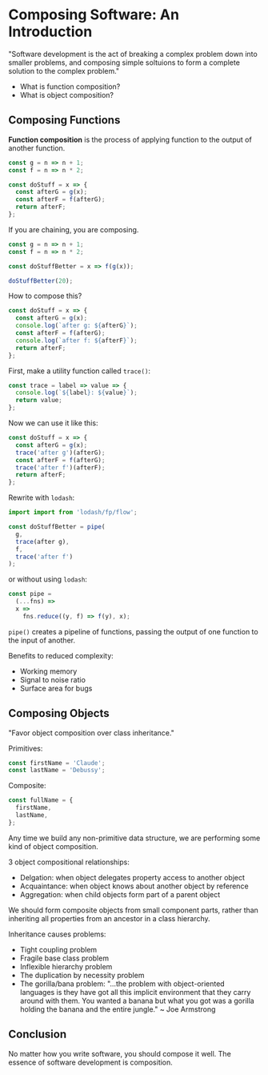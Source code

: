 # Composing Software: An Introduction

"Software development is the act of breaking a complex problem down into smaller problems, and composing simple soltuions to form a complete solution to the complex problem."

- What is function composition?
- What is object composition?

## Composing Functions

**Function composition** is the process of applying function to the output of another function.

```js
const g = n => n + 1;
const f = n => n * 2;

const doStuff = x => {
  const afterG = g(x);
  const afterF = f(afterG);
  return afterF;
};
```

If you are chaining, you are composing.

```js
const g = n => n + 1;
const f = n => n * 2;

const doStuffBetter = x => f(g(x));

doStuffBetter(20);
```

How to compose this?

```js
const doStuff = x => {
  const afterG = g(x);
  console.log(`after g: ${afterG}`);
  const afterF = f(afterG);
  console.log(`after f: ${afterF}`);
  return afterF;
};
```

First, make a utility function called `trace()`:

```js
const trace = label => value => {
  console.log(`${label}: ${value}`);
  return value;
};
```

Now we can use it like this:

```js
const doStuff = x => {
  const afterG = g(x);
  trace('after g')(afterG);
  const afterF = f(afterG);
  trace('after f')(afterF);
  return afterF;
};
```

Rewrite with `lodash`:

```js
import import from 'lodash/fp/flow';

const doStuffBetter = pipe(
  g,
  trace(after g),
  f,
  trace('after f')
);
```

or without using `lodash`:

```js
const pipe =
  (...fns) =>
  x =>
    fns.reduce((y, f) => f(y), x);
```

`pipe()` creates a pipeline of functions, passing the output of one function to the input of another.

Benefits to reduced complexity:

- Working memory
- Signal to noise ratio
- Surface area for bugs

## Composing Objects

"Favor object composition over class inheritance."

Primitives:

```js
const firstName = 'Claude';
const lastName = 'Debussy';
```

Composite:

```js
const fullName = {
  firstName,
  lastName,
};
```

Any time we build any non-primitive data structure, we are performing some kind of object composition.

3 object compositional relationships:

- Delgation: when object delegates property access to another object
- Acquaintance: when object knows about another object by reference
- Aggregation: when child objects form part of a parent object

We should form composite objects from small component parts, rather than inheriting all properties from an ancestor in a class hierarchy.

Inheritance causes problems:

- Tight coupling problem
- Fragile base class problem
- Inflexible hierarchy problem
- The duplication by necessity problem
- The gorilla/bana problem: "...the problem with object-oriented languages is they have got all this implicit environment that they carry around with them. You wanted a banana but what you got was a gorilla holding the banana and the entire jungle." ~ Joe Armstrong

## Conclusion

No matter how you write software, you should compose it well.
The essence of software development is composition.
